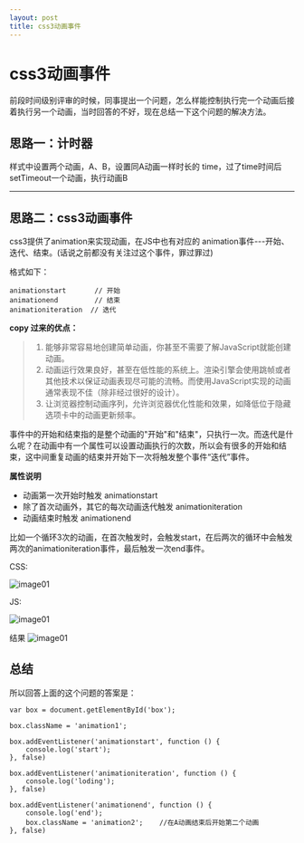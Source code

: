 ```yaml
---
layout: post
title: css3动画事件
---
```




# css3动画事件

前段时间级别评审的时候，同事提出一个问题，怎么样能控制执行完一个动画后接着执行另一个动画，当时回答的不好，现在总结一下这个问题的解决方法。

## 思路一：计时器

样式中设置两个动画，A、B，设置同A动画一样时长的 time，过了time时间后setTimeout一个动画，执行动画B


----------


## 思路二：css3动画事件

css3提供了animation来实现动画，在JS中也有对应的 animation事件---开始、迭代、结束。(话说之前都没有关注过这个事件，罪过罪过)

格式如下：

``` 
animationstart	     // 开始
animationend	     // 结束
animationiteration  // 迭代	
``` 

**copy 过来的优点：**

 >1. 能够非常容易地创建简单动画，你甚至不需要了解JavaScript就能创建动画。
 >2. 动画运行效果良好，甚至在低性能的系统上。渲染引擎会使用跳帧或者其他技术以保证动画表现尽可能的流畅。而使用JavaScript实现的动画通常表现不佳（除非经过很好的设计）。
 >3. 让浏览器控制动画序列，允许浏览器优化性能和效果，如降低位于隐藏选项卡中的动画更新频率。


事件中的开始和结束指的是整个动画的"开始"和"结束"，只执行一次。而迭代是什么呢？在动画中有一个属性可以设置动画执行的次数，所以会有很多的开始和结束，这中间重复动画的结束并开始下一次将触发整个事件“迭代”事件。

**属性说明**

- 动画第一次开始时触发 animationstart
- 除了首次动画外，其它的每次动画迭代触发 animationiteration
- 动画结束时触发 animationend

比如一个循环3次的动画，在首次触发时，会触发start，在后两次的循环中会触发两次的animationiteration事件，最后触发一次end事件。

CSS:

![image01](https://lilywei739.github.io/img/161124-3.jpg)

JS:

![image01](https://lilywei739.github.io/img/161124-1.jpg)

结果
![image01](https://lilywei739.github.io/img/161124-2.jpg)


## 总结

所以回答上面的这个问题的答案是：


```
var box = document.getElementById('box');

box.className = 'animation1';

box.addEventListener('animationstart', function () {
    console.log('start');
}, false)

box.addEventListener('animationiteration', function () {
    console.log('loding');
}, false)

box.addEventListener('animationend', function () {
    console.log('end');
    box.className = 'animation2';    //在A动画结束后开始第二个动画
}, false)
``` 


